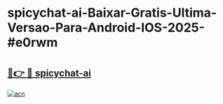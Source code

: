 # spicychat-ai-Baixar-Gratis-Ultima-Versao-Para-Android-IOS-2025-#e0rwm

# <h2><a href="https://ainizakaria.my?title=spicychat-ai&ref=24M">🔗👉 🔴 spicychat-ai</a></h2>

[![acn](https://github.com/user-attachments/assets/0f9c940e-d8b0-45ae-aac7-cd30a18b3e1c)](https://ainizakaria.my?title=spicychat-ai&ref=24M)

